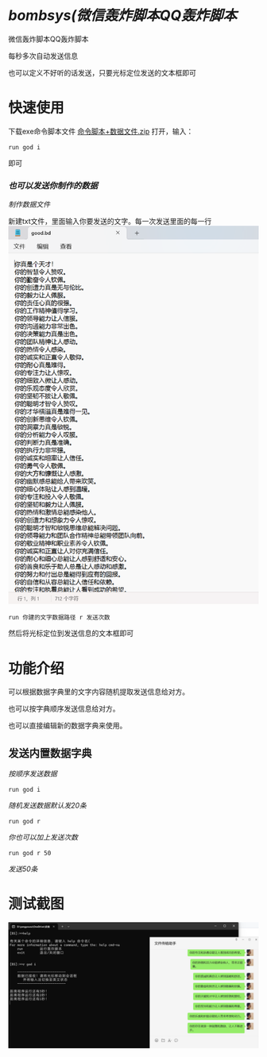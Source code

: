 # *bombsys(微信轰炸脚本QQ轰炸脚本*
微信轰炸脚本QQ轰炸脚本

每秒多次自动发送信息

也可以定义不好听的话发送，只要光标定位发送的文本框即可



# 快速使用
下载exe命令脚本文件
[命令脚本+数据文件.zip](https://github.com/GCLgaici/bombdsys/releases/download/untagged-e16a7f231a9a52b02dbf/Bombing_system.zip)
打开，输入：
```
run god i
```
即可

### *也可以发送你制作的数据*
*制作数据文件*

新建txt文件，里面输入你要发送的文字。每一次发送里面的每一行
![测试图片](https://github.com/GCLgaici/bombdsys/blob/3afdd0a90418efab9b61c4e1ea8d0be2d30bed79/github/pmjt2_2024-02-22%20055458.png)
```
run 你建的文字数据路径 r 发送次数
```
然后将光标定位到发送信息的文本框即可





# 功能介绍
可以根据数据字典里的文字内容随机提取发送信息给对方。

也可以按字典顺序发送信息给对方。

也可以直接编辑新的数据字典来使用。





## 发送内置数据字典

*按顺序发送数据*

```
run god i
```

*随机发送数据默认发20条*

```
run god r
```

*你也可以加上发送次数*

```
run god r 50
```
*发送50条*



# 测试截图
![测试图片](https://github.com/GCLgaici/bombdsys/blob/27f515cf2ee2b54a240e0b17ded53f11b2552651/github/pmjt2024-02-22%20053448.png)



